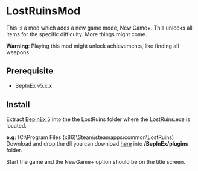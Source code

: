 # LostRuinsMod
This is a mod which adds a new game mode, New Game+. This unlocks all items for the specific difficulty.
More things might come.

**Warning**: Playing this mod might unlock achievements, like finding all weapons.

## Prerequisite
- BepInEx v5.x.x

## Install
Extract [BepInEx 5](https://github.com/BepInEx/BepInEx/releases) into the the LostRuins folder where the LostRuins.exe is located.

**e.g**: (C:\Program Files (x86)\Steam\steamapps\common\LostRuins)  
Download and drop the dll you can download [here](https://github.com/thyraxx/LostRuinsMod/releases/latest) into **/BepInEx/plugins** folder.

Start the game and the NewGame+ option should be on the title screen.
